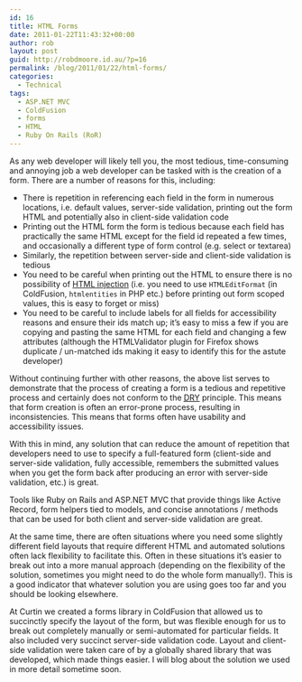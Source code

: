 ```yaml
---
id: 16
title: HTML Forms
date: 2011-01-22T11:43:32+00:00
author: rob
layout: post
guid: http://robdmoore.id.au/?p=16
permalink: /blog/2011/01/22/html-forms/
categories:
  - Technical
tags:
  - ASP.NET MVC
  - ColdFusion
  - forms
  - HTML
  - Ruby On Rails (RoR)
---
```

As any web developer will likely tell you, the most tedious, time-consuming and annoying job a web developer can be tasked with is the creation of a form. There are a number of reasons for this, including:
  
<!--more-->

  * There is repetition in referencing each field in the form in numerous locations, i.e. default values, server-side validation, printing out the form HTML and potentially also in client-side validation code
  * Printing out the HTML form the form is tedious because each field has practically the same HTML except for the field id repeated a few times, and occasionally a different type of form control (e.g. select or textarea)
  * Similarly, the repetition between server-side and client-side validation is tedious
  * You need to be careful when printing out the HTML to ensure there is no possibility of <a title="Opens new window" href="http://en.wikipedia.org/wiki/Code_injection" target="_blank">HTML injection</a> (i.e. you need to use `HTMLEditFormat` (in ColdFusion, `htmlentities` in PHP etc.) before printing out form scoped values, this is easy to forget or miss)
  * You need to be careful to include labels for all fields for accessibility reasons and ensure their ids match up; it&#8217;s easy to miss a few if you are copying and pasting the same HTML for each field and changing a few attributes (although the HTMLValidator plugin for Firefox shows duplicate / un-matched ids making it easy to identify this for the astute developer)

Without continuing further with other reasons, the above list serves to demonstrate that the process of creating a form is a tedious and repetitive process and certainly does not conform to the <acronym title="Don't Repeat Yourself"><a href="http://en.wikipedia.org/wiki/Don%27t_repeat_yourself" target="_blank">DRY</a></acronym> principle. This means that form creation is often an error-prone process, resulting in inconsistencies. This means that forms often have usability and accessibility issues.

With this in mind, any solution that can reduce the amount of repetition that developers need to use to specify a full-featured form (client-side and server-side validation, fully accessible, remembers the submitted values when you get the form back after producing an error with server-side validation, etc.) is great.

Tools like Ruby on Rails and ASP.NET MVC that provide things like Active Record, form helpers tied to models, and concise annotations / methods that can be used for both client and server-side validation are great.

At the same time, there are often situations where you need some slightly different field layouts that require different HTML and automated solutions often lack flexibility to facilitate this. Often in these situations it&#8217;s easier to break out into a more manual approach (depending on the flexibility of the solution, sometimes you might need to do the whole form manually!). This is a good indicator that whatever solution you are using goes too far and you should be looking elsewhere.

At Curtin we created a forms library in ColdFusion that allowed us to succinctly specify the layout of the form, but was flexible enough for us to break out completely manually or semi-automated for particular fields. It also included very succinct server-side validation code. Layout and client-side validation were taken care of by a globally shared library that was developed, which made things easier. I will blog about the solution we used in more detail sometime soon.